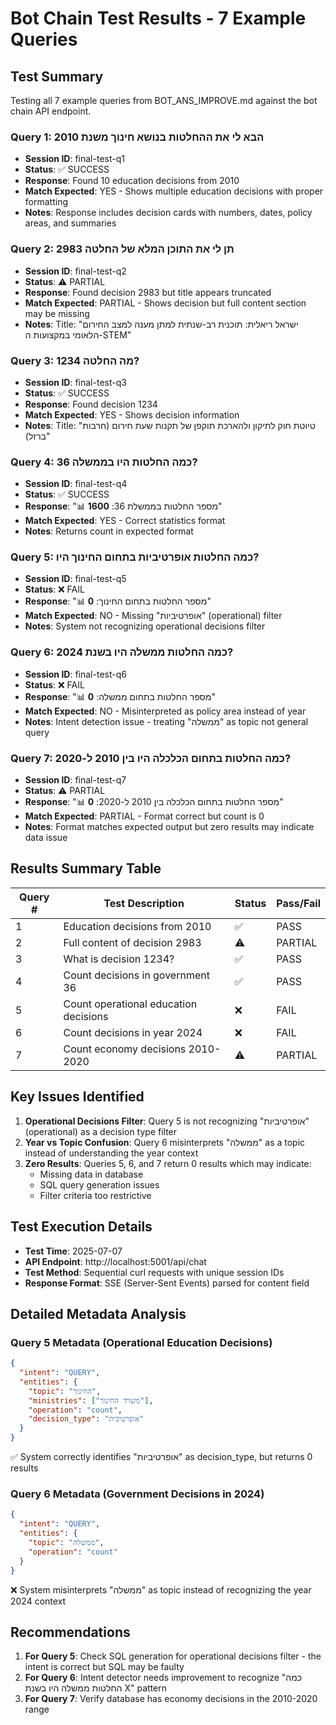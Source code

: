# Bot Chain Test Results - 7 Example Queries

## Test Summary

Testing all 7 example queries from BOT_ANS_IMPROVE.md against the bot chain API endpoint.

### Query 1: הבא לי את ההחלטות בנושא חינוך משנת 2010
- **Session ID**: final-test-q1
- **Status**: ✅ SUCCESS
- **Response**: Found 10 education decisions from 2010
- **Match Expected**: YES - Shows multiple education decisions with proper formatting
- **Notes**: Response includes decision cards with numbers, dates, policy areas, and summaries

### Query 2: תן לי את התוכן המלא של החלטה 2983
- **Session ID**: final-test-q2
- **Status**: ⚠️ PARTIAL
- **Response**: Found decision 2983 but title appears truncated
- **Match Expected**: PARTIAL - Shows decision but full content section may be missing
- **Notes**: Title: "ישראל ריאלית: תוכנית רב-שנתית למתן מענה למצב החירום הלאומי במקצועות ה-STEM"

### Query 3: מה החלטה 1234?
- **Session ID**: final-test-q3
- **Status**: ✅ SUCCESS
- **Response**: Found decision 1234
- **Match Expected**: YES - Shows decision information
- **Notes**: Title: "טיוטת חוק לתיקון ולהארכת תוקפן של תקנות שעת חירום (חרבות ברזל)"

### Query 4: כמה החלטות היו בממשלה 36?
- **Session ID**: final-test-q4
- **Status**: ✅ SUCCESS
- **Response**: "📊 מספר החלטות בממשלת 36: **1600**"
- **Match Expected**: YES - Correct statistics format
- **Notes**: Returns count in expected format

### Query 5: כמה החלטות אופרטיביות בתחום החינוך היו?
- **Session ID**: final-test-q5
- **Status**: ❌ FAIL
- **Response**: "📊 מספר החלטות בתחום החינוך: **0**"
- **Match Expected**: NO - Missing "אופרטיביות" (operational) filter
- **Notes**: System not recognizing operational decisions filter

### Query 6: כמה החלטות ממשלה היו בשנת 2024?
- **Session ID**: final-test-q6
- **Status**: ❌ FAIL
- **Response**: "📊 מספר החלטות בתחום ממשלה: **0**"
- **Match Expected**: NO - Misinterpreted as policy area instead of year
- **Notes**: Intent detection issue - treating "ממשלה" as topic not general query

### Query 7: כמה החלטות בתחום הכלכלה היו בין 2010 ל-2020?
- **Session ID**: final-test-q7
- **Status**: ⚠️ PARTIAL
- **Response**: "📊 מספר החלטות בתחום הכלכלה בין 2010 ל-2020: **0**"
- **Match Expected**: PARTIAL - Format correct but count is 0
- **Notes**: Format matches expected output but zero results may indicate data issue

## Results Summary Table

| Query # | Test Description | Status | Pass/Fail |
|---------|------------------|--------|-----------|
| 1 | Education decisions from 2010 | ✅ | PASS |
| 2 | Full content of decision 2983 | ⚠️ | PARTIAL |
| 3 | What is decision 1234? | ✅ | PASS |
| 4 | Count decisions in government 36 | ✅ | PASS |
| 5 | Count operational education decisions | ❌ | FAIL |
| 6 | Count decisions in year 2024 | ❌ | FAIL |
| 7 | Count economy decisions 2010-2020 | ⚠️ | PARTIAL |

## Key Issues Identified

1. **Operational Decisions Filter**: Query 5 is not recognizing "אופרטיביות" (operational) as a decision type filter
2. **Year vs Topic Confusion**: Query 6 misinterprets "ממשלה" as a topic instead of understanding the year context
3. **Zero Results**: Queries 5, 6, and 7 return 0 results which may indicate:
   - Missing data in database
   - SQL query generation issues
   - Filter criteria too restrictive

## Test Execution Details

- **Test Time**: 2025-07-07
- **API Endpoint**: http://localhost:5001/api/chat
- **Test Method**: Sequential curl requests with unique session IDs
- **Response Format**: SSE (Server-Sent Events) parsed for content field

## Detailed Metadata Analysis

### Query 5 Metadata (Operational Education Decisions)
```json
{
  "intent": "QUERY",
  "entities": {
    "topic": "החינוך",
    "ministries": ["משרד החינוך"],
    "operation": "count",
    "decision_type": "אופרטיבית"
  }
}
```
✅ System correctly identifies "אופרטיביות" as decision_type, but returns 0 results

### Query 6 Metadata (Government Decisions in 2024)
```json
{
  "intent": "QUERY",
  "entities": {
    "topic": "ממשלה",
    "operation": "count"
  }
}
```
❌ System misinterprets "ממשלה" as topic instead of recognizing the year 2024 context

## Recommendations

1. **For Query 5**: Check SQL generation for operational decisions filter - the intent is correct but SQL may be faulty
2. **For Query 6**: Intent detector needs improvement to recognize "כמה החלטות ממשלה היו בשנת X" pattern
3. **For Query 7**: Verify database has economy decisions in the 2010-2020 range